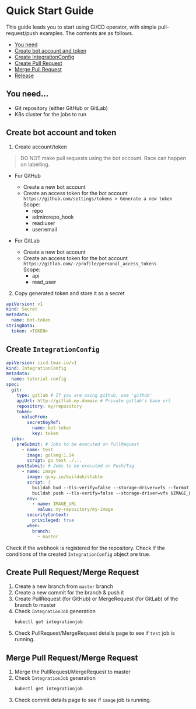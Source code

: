 # Quick Start Guide

This guide leads you to start using CI/CD operator, with simple pull-request/push examples.
The contents are as follows.

* [You need](#you-need)
* [Create bot account and token](#create-bot-account-and-token)
* [Create IntegrationConfig](#create-integrationconfig)
* [Create Pull Request](#create-pull-request)
* [Merge Pull Request](#merge-pull-request)
* [Release](#release)

## You need...
- Git repository (either GitHub or GitLab)
- K8s cluster for the jobs to run

## Create bot account and token
1. Create account/token
> DO NOT make pull requests using the bot account. Race can happen on labelling.
- For GitHub  
  - Create a new bot account
  - Create an access token for the bot account  
    `https://github.com/settings/tokens > Generate a new token`  
    Scope:
    * repo
    * admin:repo_hook
    * read:user
    * user:email

- For GitLab
    - Create a new bot account
    - Create an access token for the bot account
      `https://gitlab.com/-/profile/personal_access_tokens`  
      Scope:
      * api
      * read_user

2. Copy generated token and store it as a secret
```yaml
apiVersion: v1
kind: Secret
metadata:
  name: bot-token
stringData:
  token: <TOKEN>
```

## Create `IntegrationConfig`
```yaml
apiVersion: cicd.tmax.io/v1
kind: IntegrationConfig
metadata:
  name: tutorial-config
spec:
  git:
    type: gitlab # If you are using github, use 'github'
    apiUrl: http://gitlab.my.domain # Private gitlab's base url
    repository: my/repository
    token:
      valueFrom:
        secretKeyRef:
          name: bot-token
          key: token
  jobs:
    preSubmit: # Jobs to be executed on PullRequest
      - name: test
        image: golang:1.14
        script: go test ./...
    postSubmit: # Jobs to be executed on Push/Tag
      - name: image
        image: quay.io/buildah/stable
        script: |
          buildah bud --tls-verify=false --storage-driver=vfs --format docker -f ./Dockerfile -t $IMAGE_URL:${CI_HEAD_REF#refs/heads/} .
          buildah push --tls-verify=false --storage-driver=vfs $IMAGE_URL:${CI_HEAD_REF#refs/tags/} docker://$IMAGE_URL:${CI_HEAD_REF#refs/heads/}
        env:
          - name: IMAGE_URL
            value: my-repository/my-image
        securityContext:
          privileged: true
        when:
          branch:
            - master
```

Check if the webhook is registered for the repository.
Check if the conditions of the created `IntegrationConfig` object are true.

## Create Pull Request/Merge Request
1. Create a new branch from `master` branch
2. Create a new commit for the branch & push it
3. Create PullRequest (for GitHub) or MergeRequest (for GitLab) of the branch to master
4. Check `IntegrationJob` generation
   ```bash
   kubectl get integrationjob
   ```
5. Check PullRequest/MergeRequest details page to see if `test` job is running.

## Merge Pull Request/Merge Request
1. Merge the PullRequest/MergeRequest to master
2. Check `IntegrationJob` generation
   ```bash
   kubectl get integrationjob
   ```
3. Check commit details page to see if `image` job is running.
